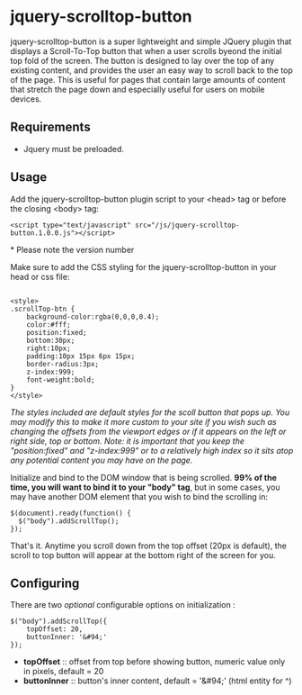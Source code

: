 jquery-scrolltop-button
=======================

jquery-scrolltop-button is a super lightweight and simple JQuery plugin that displays a Scroll-To-Top button that when a user scrolls byeond the initial top fold of the screen.  The button is designed to lay over the top of any existing content, and provides the user an easy way to scroll back to the top of the page.  This is useful for pages that contain large amounts of content that stretch the page down and especially useful for users on mobile devices.

<h2>Requirements</h2>
<ul>
    <li>Jquery must be preloaded.</li>
</ul>

<h2>Usage</h2>
<p>Add the jquery-scrolltop-button plugin script to your &#60;head&#62; tag or before the closing &#60;body&#62; tag:</p> 
<pre><code>&#60;script type="text/javascript" src="/js/jquery-scrolltop-button.1.0.0.js"&#62;&#60;/script&#62;
</code></pre>
<p>* Please note the version number</p>
<p>Make sure to add the CSS styling for the jquery-scrolltop-button in your head or css file:</p>
<pre><code>
&#60;style&#62;
.scrollTop-btn {
	background-color:rgba(0,0,0,0.4);
	color:#fff;
	position:fixed;
	bottom:30px;
	right:10px;
	padding:10px 15px 6px 15px;
	border-radius:3px;
	z-index:999;
	font-weight:bold;
}
&#60;/style&#62;
</code></pre>
<p><em>The styles included are default styles for the scoll button that pops up.  You may modify this to make it more custom to your site if you wish such as changing the offsets from the viewport edges or if it appears on the left or right side, top or bottom. Note: it is important that you keep the "position:fixed" and "z-index:999" or to a relatively high index so it sits atop any potential content you may have on the page.</em></p>

<p>Initialize and bind to the DOM window that is being scrolled. <strong>99% of the time, you will want to bind it to your "body" tag</strong>, but in some cases, you may have another DOM element that you wish to bind the scrolling in:</p>
<pre><code>$(document).ready(function() { 
  $("body").addScrollTop();
});
</code></pre>

<p>That's it.  Anytime you scroll down from the top offset (20px is default), the scroll to top button will appear at the bottom right of the screen for you.</p>

<h2>Configuring</h2>
<p>There are two <i>optional</i> configurable options on initialization :</p>
<pre><code>$("body").addScrollTop({
    topOffset: 20,
    buttonInner: '&amp;#94;' 
});</code></pre>


<ul>
    <li><strong>topOffset</strong> :: offset from top before showing button, numeric value only in pixels, default = 20</li>
    <li><strong>buttonInner</strong> :: button's inner content,  default = '&amp;#94;' (html entity for ^)</li>
</ul>
